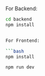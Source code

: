 

For Backend:

```bash
cd backend
npm install


For Frontend:

```bash
npm install

npm run dev

```

